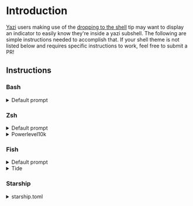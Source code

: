 # Introduction

[Yazi](https://yazi-rs.github.io/) users making use of the [dropping to the shell](https://yazi-rs.github.io/docs/tips/#dropping-to-shell)
tip may want to display an indicator to easily know they're inside a yazi
subshell. The following are simple instructions needed to accomplish that. If
your shell theme is not listed below and requires specific instructions to work,
feel free to submit a PR!

## Instructions

### Bash

<details>
  <summary>Default prompt</summary>

  <details>
    <summary>Screenshot</summary>

![bash](https://github.com/Sonico98/yazi-prompt.sh/assets/61394886/05f8c124-c428-4b12-ac04-a4da98bbe06a)

  </details>

Copy and paste this into a terminal:

```sh
git clone https://github.com/Sonico98/yazi-prompt.sh ./yazi-prompt && \
chmod +x ./yazi-prompt/posix/yazi.sh && \
cp ./yazi-prompt/posix/yazi.sh  ~/.yazi.sh && \
echo '''source ~/.yazi.sh''' >> ~/.bashrc && \
rm -rf ./yazi-prompt
```

Then open a new shell or run `source ~/.bashrc`.

</details>

### Zsh

<details>
  <summary>Default prompt</summary>

  <details>
    <summary>Screenshot</summary>

![zsh](https://github.com/Sonico98/yazi-prompt.sh/assets/61394886/a2f693c7-3c82-4294-ac26-665def2e4a54)

  </details>

Copy and paste this into a terminal:

```sh
git clone https://github.com/Sonico98/yazi-prompt.sh ./yazi-prompt && \
chmod +x ./yazi-prompt/posix/yazi.sh && \
cp ./yazi-prompt/posix/yazi.sh  "$ZDOTDIR"/.yazi.sh && \
echo '''source "$ZDOTDIR"/.yazi.sh''' >> "$ZDOTDIR"/.zshrc && \
rm -rf ./yazi-prompt
```

Then open a new shell or run `source "$ZDOTDIR"/.zshrc`.

</details>

<details>
  <summary>Powerlevel10k</summary>

  <details>
    <summary>Screenshot</summary>

![p10k](https://github.com/Sonico98/yazi-prompt.sh/assets/61394886/650b977f-d215-4b93-957c-191a4313a897)

  </details>

If using [powerlevel10k](https://github.com/romkatv/powerlevel10k), copy and
paste this into a terminal:

```sh
git clone https://github.com/Sonico98/yazi-prompt.sh ./yazi-prompt && \
chmod +x ./yazi-prompt/zsh/p10k/yazi_p10k.zsh && \
cp ./yazi-prompt/zsh/p10k/yazi_p10k.zsh "$ZDOTDIR"/.yazi_p10k.zsh && \
sed 's/  # If p10k is already loaded, reload configuration./  source "$ZDOTDIR"\/.yazi_p10k.zsh×  # If p10k is already loaded, reload configuration./' ~/.p10k.zsh | tr '×' '\n' >| ~/.p10k.zsh.tmp && yes | mv ~/.p10k.zsh{.tmp,} && \
rm -rf ./yazi-prompt
```

Then add `yazi` to `POWERLEVEL9K_LEFT_PROMPT_ELEMENTS` or
`POWERLEVEL9K_RIGHT_PROMPT_ELEMENTS`, near the top of ~/.p10k.zsh, and open a
new shell. You can modify the color by editing $ZDOTDIR/.yazi_p10k.zsh

</details>

### Fish

<details>
  <summary>Default prompt</summary>

  <details>
    <summary>Screenshot</summary>

![fish](https://github.com/Sonico98/yazi-prompt.sh/assets/61394886/7463296b-74df-48f9-b013-6d8e7c72b131)

  </details>
It's a bit trickier to apply a general solution to fish. If someone knows a
better way of doing this, please open a Pull Request.

Open a fish shell and execute `funced fish_prompt`. This will open up your text
editor. Add the following near the end of the file, inside the fish_prompt
function, before any echo or printf calls:

```fish
if test -n "$YAZI_LEVEL"
    set suffix "  Yazi terminal $suffix"
end
```

Make sure `$suffix` is present in the echo or printf line, save the file and exit
your editor. Fish should ask you if you want to save the file, confirm. In case
it doesn't, execute `funcsave fish_prompt`.

As an example, this is how the end of the file looks for the default fish prompt:

```fish
    set -l prompt_status (__fish_print_pipestatus "[" "]" "|" "$status_color" "$statusb_color" $last_pipestatus)
    if test -n "$YAZI_LEVEL"
      set suffix "  Yazi terminal $suffix"
    end

    echo -n -s (prompt_login)' ' (set_color $color_cwd) (prompt_pwd) $normal (fish_vcs_prompt) $normal " "$prompt_status $suffix " "
end
```

</details>

<details>
  <summary>Tide</summary>

  <details>
    <summary>Screenshot</summary>

![tide](https://github.com/Sonico98/yazi-prompt.sh/assets/61394886/96fa8d43-6d00-4dae-a250-300d2dce104f)

  </details>

If you use fish with [tide](https://github.com/IlanCosman/tide) here is a way to
end up with a nice prompt:

Copy and paste the following into a terminal:

```sh
git clone https://github.com/Sonico98/yazi-prompt.sh ./yazi-prompt && \
chmod +x ./yazi-prompt/fish/tide/_tide_item_yazi.fish && \
mkdir -p ~/.config/fish/functions/ && \
cp ./yazi-prompt/fish/tide/_tide_item_yazi.fish  ~/.config/fish/functions/_tide_item_yazi.fish && \
rm -rf ./yazi-prompt
```

Run the following commands to add color to the prompt:
**NOTE**: You can pick whatever colors you are interested in

```sh
set --universal tide_yazi_bg_color brblack
set --universal tide_yazi_color black
```

Add `yazi-prompt` to the tide_left_prompt:
**NOTE**: Adjust it to your `tide_left_prompt`

```sh
set --universal tide_left_prompt_items os yazi context pwd git newline character
```

Reload: `tide reload`

</details>

### Starship

<details>
  <summary>starship.toml</summary>

  <details>
    <summary>Screenshot</summary>

![starship](https://github.com/Sonico98/yazi-prompt.sh/assets/61394886/f46a2e45-afec-4672-977b-28ef64065d36)

  </details>

Add a custom module to your `starship.toml`.

```toml
[custom.yazi]
description = "Indicate the shell was launched by `yazi`"
symbol = " "
when = """ test -n "$YAZI_LEVEL" """
```

Include `${custom.yazi}` in your `format`.

```toml
format = """
$hostname\
$shell\
${custom.yazi}\
$username\
$sudo\
$character\
"""
```

</details>
